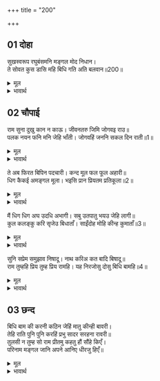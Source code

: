 +++
title = "200"

+++


## 01 दोहा
सुखस्वरूप रघुबंसमनि मङ्गल मोद निधान।  
ते सोवत कुस डासि महि बिधि गति अति बलवान॥200॥  

<details><summary>मूल</summary>

सुखस्वरूप रघुबंसमनि मङ्गल मोद निधान।  
ते सोवत कुस डासि महि बिधि गति अति बलवान॥200॥  
</details>

<details><summary>भावार्थ</summary>

जो सुख स्वरूप रघुवंश शिरोमणि श्री रामचन्द्रजी मङ्गल और आनन्द के भण्डार हैं, वे पृथ्वी पर कुशा बिछाकर सोते हैं। विधाता की गति बडी ही बलवान है॥200॥  
</details>




## 02 चौपाई
राम सुना दुखु कान न काऊ। जीवनतरु जिमि जोगवइ राउ॥  
पलक नयन फनि मनि जेहि भाँती। जोगवहिं जननि सकल दिन राती॥1॥  

<details><summary>मूल</summary>

राम सुना दुखु कान न काऊ। जीवनतरु जिमि जोगवइ राउ॥  
पलक नयन फनि मनि जेहि भाँती। जोगवहिं जननि सकल दिन राती॥1॥  
</details>

<details><summary>भावार्थ</summary>

श्री रामचन्द्रजी ने कानों से भी कभी दुःख का नाम नहीं सुना। महाराज स्वयं जीवन वृक्ष की तरह उनकी सार-सँभाल किया करते थे। सब माताएँ भी रात-दिन उनकी ऐसी सार-सँभाल करती थीं, जैसे पलक नेत्रों और साँप अपनी मणि की करते हैं॥1॥  
</details>

ते अब फिरत बिपिन पदचारी। कन्द मूल फल फूल अहारी॥  
धिग कैकई अमङ्गल मूला। भइसि प्रान प्रियतम प्रतिकूला॥2॥  

<details><summary>मूल</summary>

ते अब फिरत बिपिन पदचारी। कन्द मूल फल फूल अहारी॥  
धिग कैकई अमङ्गल मूला। भइसि प्रान प्रियतम प्रतिकूला॥2॥  
</details>

<details><summary>भावार्थ</summary>

वही श्री रामचन्द्रजी अब जङ्गलों में पैदल फिरते हैं और कन्द-मूल तथा फल-फूलों का भोजन करते हैं। अमङ्गल की मूल कैकेयी धिक्कार है, जो अपने प्राणप्रियतम पति से भी प्रतिकूल हो गई॥2॥  
</details>

मैं धिग धिग अघ उदधि अभागी। सबु उतपातु भयउ जेहि लागी॥  
कुल कलङ्कु करि सृजेउ बिधाताँ। साइँदोह मोहि कीन्ह कुमाताँ॥3॥  

<details><summary>मूल</summary>

मैं धिग धिग अघ उदधि अभागी। सबु उतपातु भयउ जेहि लागी॥  
कुल कलङ्कु करि सृजेउ बिधाताँ। साइँदोह मोहि कीन्ह कुमाताँ॥3॥  
</details>

<details><summary>भावार्थ</summary>

मुझे पापों के समुद्र और अभागे को धिक्कार है, धिक्कार है, जिसके कारण ये सब उत्पात हुए। विधाता ने मुझे कुल का कलङ्क बनाकर पैदा किया और कुमाता ने मुझे स्वामी द्रोही बना दिया॥3॥  
</details>

सुनि सप्रेम समुझाव निषादू। नाथ करिअ कत बादि बिषादू॥  
राम तुम्हहि प्रिय तुम्ह प्रिय रामहि। यह निरजोसु दोसु बिधि बामहि॥4॥  

<details><summary>मूल</summary>

सुनि सप्रेम समुझाव निषादू। नाथ करिअ कत बादि बिषादू॥  
राम तुम्हहि प्रिय तुम्ह प्रिय रामहि। यह निरजोसु दोसु बिधि बामहि॥4॥  
</details>

<details><summary>भावार्थ</summary>

यह सुनकर निषादराज प्रेमपूर्वक समझाने लगा- हे नाथ! आप व्यर्थ विषाद किसलिए करते हैं? श्री रामचन्द्रजी आपको प्यारे हैं और आप श्री रामचन्द्रजी को प्यारे हैं। यही निचोड (निश्चित सिद्धान्त) है, दोष तो प्रतिकूल विधाता को है॥4॥  
</details>

<div class="audioEmbed"  caption="AIR-वाचनम्" src="https://archive
.org/download/rAmcharitmAnas-AIR/EPI-199.mp3"></div>


## 03 छन्द
बिधि बाम की करनी कठिन जेहिं मातु कीन्ही बावरी।  
तेहि राति पुनि पुनि करहिं प्रभु सादर सरहना रावरी॥  
तुलसी न तुम्ह सो राम प्रीतमु कहतु हौं सौंहे किएँ।  
परिनाम मङ्गल जानि अपने आनिए धीरजु हिएँ॥  

<details><summary>मूल</summary>

बिधि बाम की करनी कठिन जेहिं मातु कीन्ही बावरी।  
तेहि राति पुनि पुनि करहिं प्रभु सादर सरहना रावरी॥  
तुलसी न तुम्ह सो राम प्रीतमु कहतु हौं सौंहे किएँ।  
परिनाम मङ्गल जानि अपने आनिए धीरजु हिएँ॥  
</details>

<details><summary>भावार्थ</summary>

प्रतिकूल विधाता की करनी बडी कठोर है, जिसने माता कैकेयी को बावली बना दिया (उसकी मति फेर दी)। उस रात को प्रभु श्री रामचन्द्रजी बार-बार आदरपूर्वक आपकी बडी सराहना करते थे। तुलसीदासजी कहते हैं- (निषादराज कहता है कि-) श्री रामचन्द्रजी को आपके समान अतिशय प्रिय और कोई नहीं है, मैं सौगन्ध खाकर कहता हूँ। परिणाम में मङ्गल होगा, यह जानकर आप अपने हृदय में धैर्य धारण कीजिए।  
</details>

